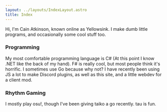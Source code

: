 ```yaml
---
layout: ../layouts/IndexLayout.astro
title: Index
---
```


<style>
    [alt="GH stats"] {
        width: 20rem;
    }
</style>

Hi, I'm Cain Atkinson, known online as Yellowsink. I make dumb little
programs, and occasionally some cool stuff too.

### Programming

My most comfortable programming language is C# (At this point I know .NET
like the back of my hand). F# is really cool, but most people think it's
horrific. I sometimes use Go because why not? I have recently been using
JS a lot to make Discord plugins, as well as this site, and a little
webdev for a client mod.

<!-- ![GH stats](https://github-readme-stats.vercel.app/api?username=yellowsink&theme=gruvbox) -->

### Rhythm Gaming

I mostly play osu!, though I've been giving taiko a go recently. tau is fun.
